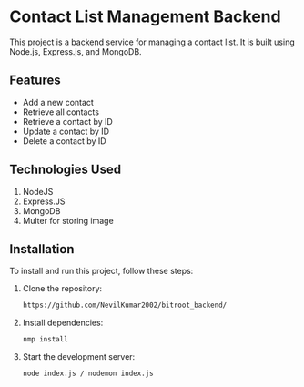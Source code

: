 # Contact List Management Backend

This project is a backend service for managing a contact list. It is built using Node.js, Express.js, and MongoDB.

## Features

- Add a new contact
- Retrieve all contacts
- Retrieve a contact by ID
- Update a contact by ID
- Delete a contact by ID


## Technologies Used

1. NodeJS
2. Express.JS
3. MongoDB
4. Multer for storing image


## Installation

To install and run this project, follow these steps:

1. Clone the repository:

   ```sh
   https://github.com/NevilKumar2002/bitroot_backend/
   ```

2. Install dependencies:
   ```sh
   nmp install
   ```
3. Start the development server:
   ```sh
   node index.js / nodemon index.js
   ```



